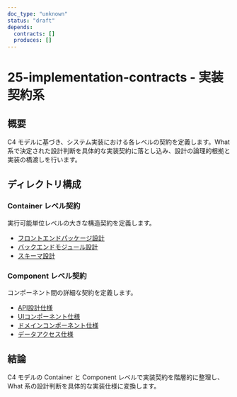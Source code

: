 ```yaml
---
doc_type: "unknown"
status: "draft"
depends:
  contracts: []
  produces: []
---
```


# 25-implementation-contracts - 実装契約系

## 概要

C4 モデルに基づき、システム実装における各レベルの契約を定義します。What 系で決定された設計判断を具体的な実装契約に落とし込み、設計の論理的根拠と実装の橋渡しを行います。

## ディレクトリ構成

### Container レベル契約

実行可能単位レベルの大きな構造契約を定義します。

- [フロントエンドパッケージ設計](01-frontend-container/README.md)
- [バックエンドモジュール設計](02-backend-container/README.md)
- [スキーマ設計](03-database-container/README.md)

### Component レベル契約

コンポーネント間の詳細な契約を定義します。

- [API設計仕様](04-api-specifications/README.md)
- [UIコンポーネント仕様](05-ui-components/README.md)
- [ドメインコンポーネント仕様](06-domain-components/README.md)
- [データアクセス仕様](07-data-access-components/README.md)

## 結論

C4 モデルの Container と Component レベルで実装契約を階層的に整理し、What 系の設計判断を具体的な実装仕様に変換します。
